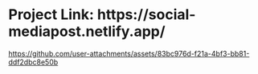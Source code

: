 <h1>Project Link: https://social-mediapost.netlify.app/</h1>






https://github.com/user-attachments/assets/83bc976d-f21a-4bf3-bb81-ddf2dbc8e50b


